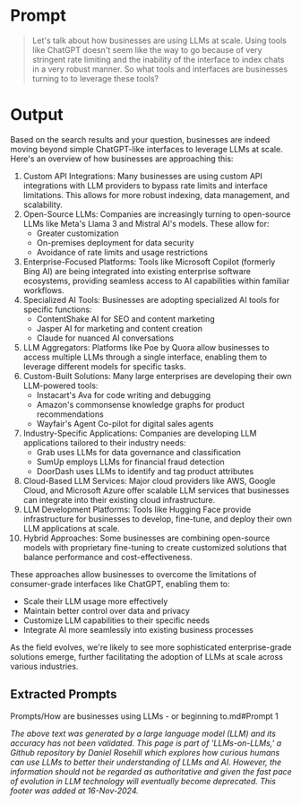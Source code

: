 # Prompt

> Let's talk about how businesses are using LLMs at scale. Using tools like ChatGPT doesn't seem like the way to go because of very stringent rate limiting and the inability of the interface to index chats in a very robust manner. So what tools and interfaces are businesses turning to to leverage these tools?

# Output

Based on the search results and your question, businesses are indeed moving beyond simple ChatGPT-like interfaces to leverage LLMs at scale. Here's an overview of how businesses are approaching this:

1. Custom API Integrations:
   Many businesses are using custom API integrations with LLM providers to bypass rate limits and interface limitations. This allows for more robust indexing, data management, and scalability.
2. Open-Source LLMs:
   Companies are increasingly turning to open-source LLMs like Meta's Llama 3 and Mistral AI's models. These allow for:
   - Greater customization
   - On-premises deployment for data security
   - Avoidance of rate limits and usage restrictions
3. Enterprise-Focused Platforms:
   Tools like Microsoft Copilot (formerly Bing AI) are being integrated into existing enterprise software ecosystems, providing seamless access to AI capabilities within familiar workflows.
4. Specialized AI Tools:
   Businesses are adopting specialized AI tools for specific functions:
   - ContentShake AI for SEO and content marketing
   - Jasper AI for marketing and content creation
   - Claude for nuanced AI conversations
5. LLM Aggregators:
   Platforms like Poe by Quora allow businesses to access multiple LLMs through a single interface, enabling them to leverage different models for specific tasks.
6. Custom-Built Solutions:
   Many large enterprises are developing their own LLM-powered tools:
   - Instacart's Ava for code writing and debugging
   - Amazon's commonsense knowledge graphs for product recommendations
   - Wayfair's Agent Co-pilot for digital sales agents
7. Industry-Specific Applications:
   Companies are developing LLM applications tailored to their industry needs:
   - Grab uses LLMs for data governance and classification
   - SumUp employs LLMs for financial fraud detection
   - DoorDash uses LLMs to identify and tag product attributes
8. Cloud-Based LLM Services:
   Major cloud providers like AWS, Google Cloud, and Microsoft Azure offer scalable LLM services that businesses can integrate into their existing cloud infrastructure.
9. LLM Development Platforms:
   Tools like Hugging Face provide infrastructure for businesses to develop, fine-tune, and deploy their own LLM applications at scale.
10. Hybrid Approaches:
    Some businesses are combining open-source models with proprietary fine-tuning to create customized solutions that balance performance and cost-effectiveness.

These approaches allow businesses to overcome the limitations of consumer-grade interfaces like ChatGPT, enabling them to:

- Scale their LLM usage more effectively
- Maintain better control over data and privacy
- Customize LLM capabilities to their specific needs
- Integrate AI more seamlessly into existing business processes

As the field evolves, we're likely to see more sophisticated enterprise-grade solutions emerge, further facilitating the adoption of LLMs at scale across various industries.

## Extracted Prompts

Prompts/How are businesses using LLMs - or beginning to.md#Prompt 1

*The above text was generated by a large language model (LLM) and its accuracy has not been validated. This page is part of 'LLMs-on-LLMs,' a Github repository by Daniel Rosehill which explores how curious humans can use LLMs to better their understanding of LLMs and AI. However, the information should not be regarded as authoritative and given the fast pace of evolution in LLM technology will eventually become deprecated. This footer was added at 16-Nov-2024.*


